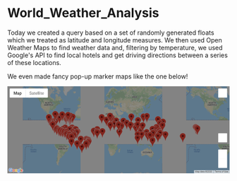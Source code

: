 # World_Weather_Analysis
Today we created a query based on a set of randomly generated floats which we treated as latitude and longitude measures. We then used Open Weather Maps to find weather data and, filtering by temperature, we used Google's API to find local hotels and get driving directions between a series of these locations.

We even made fancy pop-up marker maps like the one below!

![](Vacation_Search/WeatherPy_vacation_map.png)

